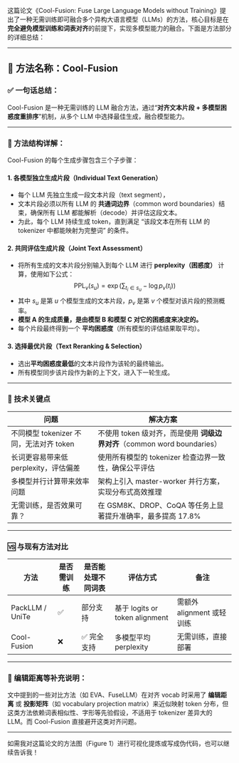 这篇论文《Cool-Fusion: Fuse Large Language Models without Training》提出了一种无需训练即可融合多个异构大语言模型（LLMs）的方法，核心目标是在**完全避免模型训练和词表对齐**的前提下，实现多模型能力的融合。下面是方法部分的详细总结：

---

## 🧠 方法名称：Cool-Fusion

### ✅ 一句话总结：
Cool-Fusion 是一种无需训练的 LLM 融合方法，通过“**对齐文本片段 + 多模型困惑度重排序**”机制，从多个 LLM 中选择最佳生成，融合模型能力。

---

### 🧩 方法结构详解：

Cool-Fusion 的每个生成步骤包含三个子步骤：

#### **1. 各模型独立生成片段（Individual Text Generation）**
- 每个 LLM 先独立生成一段文本片段（text segment），
- 文本片段必须以所有 LLM 的 **共通词边界**（common word boundaries）结束，确保所有 LLM 都能解析（decode）并评估这段文本。
- 为此，每个 LLM 持续生成 token，直到满足 “该段文本在所有 LLM 的 tokenizer 中都能映射为完整词” 的条件。

#### **2. 共同评估生成片段（Joint Text Assessment）**
- 将所有生成的文本片段分别输入到每个 LLM 进行 **perplexity（困惑度）** 计算，使用如下公式：
  $$
  \text{PPL}_v(s_u) = \exp\left( \sum_{t_i \in s_u} -\log p_v(t_i) \right)
  $$
- 其中 $s_u$ 是第 $u$ 个模型生成的文本片段，$p_v$ 是第 $v$ 个模型对该片段的预测概率。
- **模型 A 的生成质量，是由模型 B 和模型 C 对它的困惑度来决定的。**
- 每个片段最终得到一个 **平均困惑度**（所有模型的评估结果取平均）。

#### **3. 选择最优片段（Text Reranking & Selection）**
- 选出**平均困惑度最低**的文本片段作为该轮的最终输出。
- 所有模型同步该片段作为新的上下文，进入下一轮生成。

---

### 📐 技术关键点

| 问题 | 解决方案 |
|------|----------|
| 不同模型 tokenizer 不同，无法对齐 token | 不使用 token 级对齐，而是使用 **词级边界对齐**（common word boundaries） |
| 长词更容易带来低 perplexity，评估偏差 | 使用所有模型的 tokenizer 检查边界一致性，确保公平评估 |
| 多模型并行计算带来效率问题 | 架构上引入 master-worker 并行方案，实现分布式高效推理 |
| 无需训练，是否效果可靠？ | 在 GSM8K、DROP、CoQA 等任务上显著提升准确率，最多提高 17.8% |

---

### 🆚 与现有方法对比

| 方法 | 是否需训练 | 是否能处理不同词表 | 评估方式 | 备注 |
|------|------------|----------------------|----------|------|
| PackLLM / UniTe | ✅ | 部分支持 | 基于 logits or token alignment | 需额外 alignment 或轻训练 |
| Cool-Fusion | ❌ | ✅ 完全支持 | 多模型平均 perplexity | 无需训练，直接部署 |

---

### 📏 编辑距离等补充说明：
文中提到的一些对比方法（如 EVA、FuseLLM）在对齐 vocab 时采用了 **编辑距离** 或 **投影矩阵**（如 vocabulary projection matrix）来近似映射 token 分布，但这类方法依赖词表相似性、字形等先验假设，不适用于 tokenizer 差异大的 LLM。而 Cool-Fusion 直接避开这类对齐问题。

---

如需我对这篇论文的方法图（Figure 1）进行可视化提炼或写成伪代码，也可以继续告诉我！